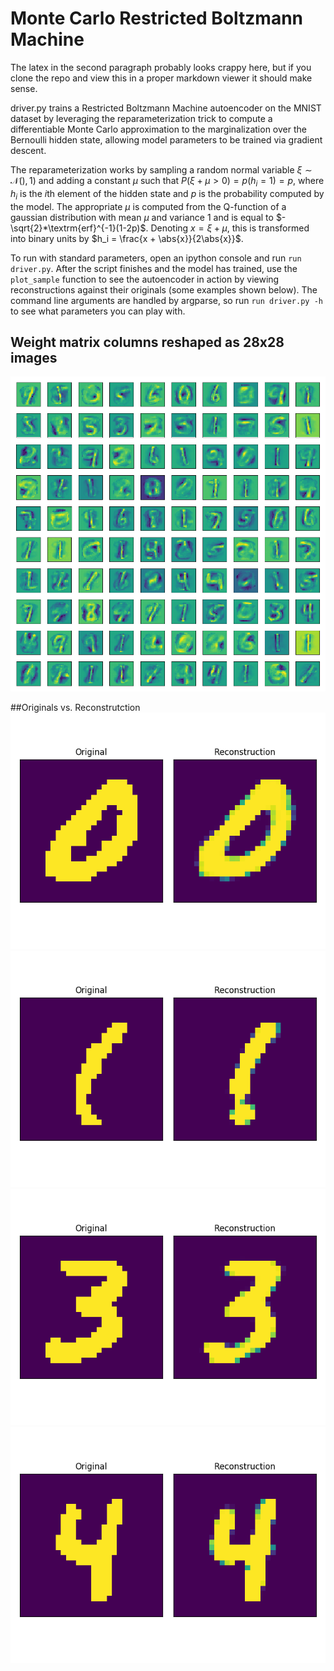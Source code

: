 # Monte Carlo Restricted Boltzmann Machine

The latex in the second paragraph probably looks crappy here, but if you clone the repo and view this in a proper markdown viewer it should make sense.

driver.py trains a Restricted Boltzmann Machine autoencoder on the MNIST dataset by leveraging the reparameterization trick to compute a differentiable Monte Carlo approximation to the marginalization over the Bernoulli hidden state, allowing model parameters to be trained via gradient descent.

The reparameterization works by sampling a random normal variable $\xi \sim \mathcal{N}(), 1)$ and adding a constant $\mu$ such that $P(\xi + \mu > 0) = p(h_i = 1) = p$, where $h_i$ is the $i$th element of the hidden state and $p$ is the probability computed by the model. The appropriate $\mu$ is computed from the Q-function of a gaussian distribution with mean $\mu$ and variance 1 and is equal to $-\sqrt{2}*\textrm{erf}^{-1}(1-2p)$.  Denoting $x = \xi + \mu$, this is transformed into binary units by $h_i = \frac{x + \abs{x}}{2\abs{x}}$.

To run with standard parameters, open an ipython console and run `run driver.py`. After the script finishes and the model has trained, use the `plot_sample` function to see the autoencoder in action by viewing reconstructions against their originals (some examples shown below). The command line arguments are handled by argparse, so run `run driver.py -h` to see what parameters you can play with.

## Weight matrix columns reshaped as 28x28 images
<img src='learned_weights.png'></img>

##Originals vs. Reconstrutction
<img src='0.png'></img>
<img src='1.png'></img>
<img src='3.png'></img>
<img src='4.png'></img>